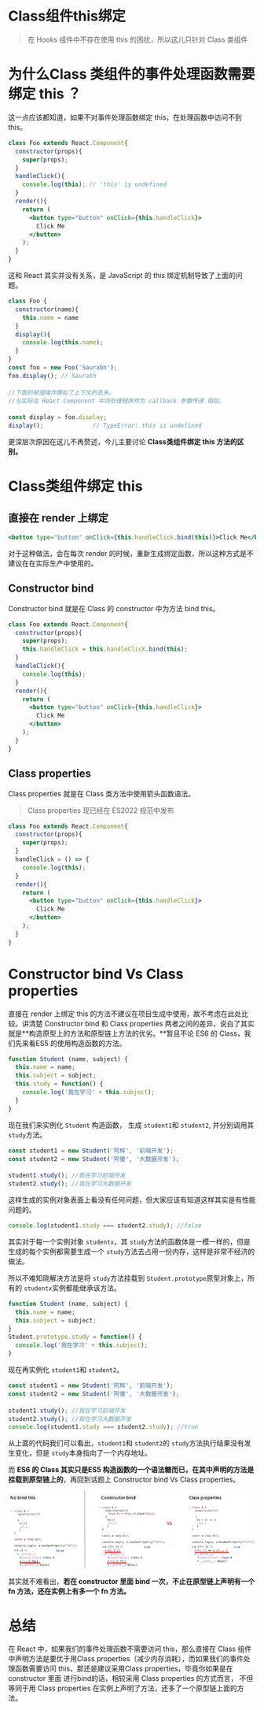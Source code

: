 # Class组件this绑定

> 在 Hooks 组件中不存在使用 this 的困扰，所以这儿只针对 Class 类组件

# 为什么Class 类组件的事件处理函数需要绑定 this ？


这一点应该都知道，如果不对事件处理函数绑定 this，在处理函数中访问不到 this。

```jsx
class Foo extends React.Component{
  constructor(props){
    super(props);
  }
  handleClick(){
    console.log(this); // 'this' is undefined
  }
  render(){
    return (
      <button type="button" onClick={this.handleClick}>
        Click Me
      </button>
    );
  }
}
```

这和 React 其实并没有关系，是 JavaScript 的 this 绑定机制导致了上面的问题。

```jsx
class Foo {
  constructor(name){
    this.name = name
  }
  display(){
    console.log(this.name);
  }
}
const foo = new Foo('Saurabh');
foo.display(); // Saurabh

//下面的赋值操作模拟了上下文的丢失。 
//与实际在 React Component 中将处理程序作为 callback 参数传递 相似。

const display = foo.display; 
display();              // TypeError: this is undefined
```

更深层次原因在这儿不再赘述，今儿主要讨论 **Class类组件绑定 this 方法的区别。**

# Class类组件绑定 this

## 直接在 render 上绑定

```jsx
<button type="button" onClick={this.handleClick.bind(this)}>Click Me</button>
```

对于这种做法，会在每次 render 的时候，重新生成绑定函数，所以这种方式是不建议在在实际生产中使用的。

## Constructor bind

Constructor bind 就是在 Class 的 constructor 中为方法 bind this。

```jsx
class Foo extends React.Component{
  constructor(props){
    super(props);
    this.handleClick = this.handleClick.bind(this);
  }
  handleClick(){
    console.log(this);
  }
  render(){
    return (
      <button type="button" onClick={this.handleClick}>
        Click Me
      </button>
    );
  }
}
```

## Class properties

Class properties 就是在 Class 类方法中使用箭头函数语法。

> Class properties 现已经在 ES2022 规范中发布
> 

```jsx
class Foo extends React.Component{
  constructor(props){
    super(props);
  }
  handleClick = () => {
    console.log(this);
  }
  render(){
    return (
      <button type="button" onClick={this.handleClick}>
        Click Me
      </button>
    );
  }
}
```

# Constructor bind Vs Class properties

直接在 render 上绑定 this 的方法不建议在项目生成中使用，故不考虑在此处比较。讲清楚 Constructor bind 和 Class properties 两者之间的差异，说白了其实就是**构造原型上的方法和原型链上方法的优劣。**暂且不论 ES6 的 Class，我们先来看ES5 的使用构造函数的方法。

```jsx
function Student (name, subject) {
  this.name = name;
  this.subject = subject;
  this.study = function() {
    console.log('我在学习' + this.subject);
  }
}
```

现在我们来实例化 `Student` 构造函数， 生成 `student1`和 `student2`, 并分别调用其 `study`方法。

```jsx
const student1 = new Student('阿辉', '前端开发');
const student2 = new Student('阿傻', '大数据开发');

student1.study(); //我在学习前端开发
student2.study(); //我在学习大数据开发
```

这样生成的实例对象表面上看没有任何问题，但大家应该有知道这样其实是有性能问题的。

```jsx
console.log(student1.study === student2.study); //false
```

其实对于每一个实例对象 `studentx`，其 `study`方法的函数体是一模一样的，但是生成的每个实例都需要生成一个 `study`方法去占用一份内存，这样是非常不经济的做法。

所以不难知晓解决方法是将 `study`方法挂载到 `Student.prototype`原型对象上，所有的 `studentx`实例都能继承该方法。

```jsx
function Student (name, subject) {
  this.name = name;
  this.subject = subject;
}
Student.prototype.study = function() {
  console.log('我在学习' + this.subject);
}
```

现在再实例化 `student1`和 `student2`。

```jsx
const student1 = new Student('阿辉', '前端开发');
const student2 = new Student('阿傻', '大数据开发');

student1.study(); //我在学习前端开发
student2.study(); //我在学习大数据开发
console.log(student1.study === student2.study); //true
```

从上面的代码我们可以看出，`student1`和 `student2`的 `study`方法执行结果没有发生变化，但是 `study`本身指向了一个内存地址。

而 **ES6 的 Class 其实只是ES5 构造函数的一个语法糖而已，在其中声明的方法是挂载到原型链上的**，再回到话题上 Constructor bind Vs Class properties。

![thisbindvs.jpeg](./assets/thisbindvs.jpeg)

其实就不难看出，**若在 constructor 里面 bind 一次，不止在原型链上声明有一个 fn 方法，还在实例上有多一个 fn 方法。**

# 总结

在 React 中，如果我们的事件处理函数不需要访问 this，那么直接在 Class 组件中声明方法是要优于用Class properties（减少内存消耗），而如果我们的事件处理函数需要访问 this，那还是建议采用Class properties，毕竟你如果是在 constructor 里面 进行bind的话，相较采用 Class properties 的方式而言， 不但等同于用 Class properties 在实例上声明了方法，还多了一个原型链上面的方法。
